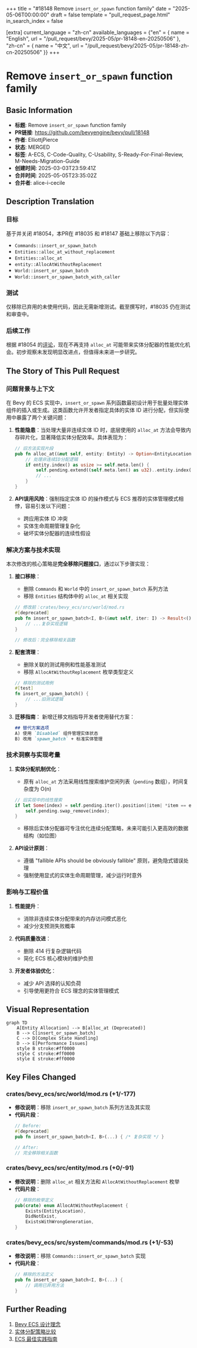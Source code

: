 +++
title = "#18148 Remove `insert_or_spawn` function family"
date = "2025-05-06T00:00:00"
draft = false
template = "pull_request_page.html"
in_search_index = false

[extra]
current_language = "zh-cn"
available_languages = {"en" = { name = "English", url = "/pull_request/bevy/2025-05/pr-18148-en-20250506" }, "zh-cn" = { name = "中文", url = "/pull_request/bevy/2025-05/pr-18148-zh-cn-20250506" }}
+++

# Remove `insert_or_spawn` function family

## Basic Information
- **标题**: Remove `insert_or_spawn` function family
- **PR链接**: https://github.com/bevyengine/bevy/pull/18148
- **作者**: ElliottjPierce
- **状态**: MERGED
- **标签**: A-ECS, C-Code-Quality, C-Usability, S-Ready-For-Final-Review, M-Needs-Migration-Guide
- **创建时间**: 2025-03-03T23:59:41Z
- **合并时间**: 2025-05-05T23:35:02Z
- **合并者**: alice-i-cecile

## Description Translation
### 目标
基于并关闭 #18054，本PR在 #18035 和 #18147 基础上移除以下内容：

- `Commands::insert_or_spawn_batch`
- `Entities::alloc_at_without_replacement` 
- `Entities::alloc_at`
- `entity::AllocAtWithoutReplacement`
- `World::insert_or_spawn_batch`
- `World::insert_or_spawn_batch_with_caller`

### 测试
仅移除已弃用的未使用代码，因此无需新增测试。截至撰写时，#18035 仍在测试和审查中。

### 后续工作
根据 #18054 的[评论](https://github.com/bevyengine/bevy/issues/18054#issuecomment-2689088899)，现在不再支持 `alloc_at` 可能带来实体分配器的性能优化机会。初步观察未发现明显改进点，但值得未来进一步研究。

## The Story of This Pull Request

### 问题背景与上下文
在 Bevy 的 ECS 实现中，`insert_or_spawn` 系列函数最初设计用于批量处理实体组件的插入或生成。这类函数允许开发者指定具体的实体 ID 进行分配，但实际使用中暴露了两个关键问题：

1. **性能隐患**：当处理大量非连续实体 ID 时，底层使用的 `alloc_at` 方法会导致内存碎片化，显著降低实体分配效率。具体表现为：
   ```rust
   // 旧方法实现片段
   pub fn alloc_at(&mut self, entity: Entity) -> Option<EntityLocation> {
       // 处理非连续ID分配逻辑
       if entity.index() as usize >= self.meta.len() {
           self.pending.extend((self.meta.len() as u32)..entity.index());
           // ...
       }
   }
   ```

2. **API误用风险**：强制指定实体 ID 的操作模式与 ECS 推荐的实体管理模式相悖，容易引发以下问题：
   - 跨应用实体 ID 冲突
   - 实体生命周期管理复杂化
   - 破坏实体分配器的连续性假设

### 解决方案与技术实现
本次修改的核心策略是**完全移除问题接口**，通过以下步骤实现：

1. **接口移除**：
   - 删除 `Commands` 和 `World` 中的 `insert_or_spawn_batch` 系列方法
   - 移除 `Entities` 结构体中的 `alloc_at` 相关实现
   ```rust
   // 修改前：crates/bevy_ecs/src/world/mod.rs
   #[deprecated]
   pub fn insert_or_spawn_batch<I, B>(&mut self, iter: I) -> Result<(), Vec<Entity>> {
       // ...复杂实现逻辑
   }

   // 修改后：完全移除相关函数
   ```

2. **配套清理**：
   - 删除关联的测试用例和性能基准测试
   - 移除 `AllocAtWithoutReplacement` 枚举类型定义
   ```rust
   // 移除的测试用例
   #[test]
   fn insert_or_spawn_batch() {
       // ...旧测试逻辑
   }
   ```

3. **迁移指南**：
   新增迁移文档指导开发者使用替代方案：
   ```markdown
   ## 替代方案选项
   A) 使用 `Disabled` 组件管理实体状态
   B) 改用 `spawn_batch` + 标准实体管理
   ```

### 技术洞察与实现考量
1. **实体分配机制优化**：
   - 原有 `alloc_at` 方法采用线性搜索维护空闲列表（`pending` 数组），时间复杂度为 O(n)
   ```rust
   // 旧实现中的线性搜索
   if let Some(index) = self.pending.iter().position(|item| *item == entity.index()) {
       self.pending.swap_remove(index);
   }
   ```
   - 移除后实体分配器可专注优化连续分配策略，未来可能引入更高效的数据结构（如位图）

2. **API设计原则**：
   - 遵循 "fallible APIs should be obviously fallible" 原则，避免隐式错误处理
   - 强制使用显式的实体生命周期管理，减少运行时意外

### 影响与工程价值
1. **性能提升**：
   - 消除非连续实体分配带来的内存访问模式恶化
   - 减少分支预测失败概率

2. **代码质量改进**：
   - 删除 414 行复杂逻辑代码
   - 简化 ECS 核心模块的维护负担

3. **开发者体验优化**：
   - 减少 API 选择的认知负荷
   - 引导使用更符合 ECS 理念的实体管理模式

## Visual Representation

```mermaid
graph TD
    A[Entity Allocation] --> B[alloc_at (Deprecated)]
    B --> C[insert_or_spawn_batch]
    C --> D[Complex State Handling]
    D --> E[Performance Issues]
    style B stroke:#ff0000
    style C stroke:#ff0000
    style E stroke:#ff0000
```

## Key Files Changed

### crates/bevy_ecs/src/world/mod.rs (+1/-177)
- **修改说明**：移除 `insert_or_spawn_batch` 系列方法及其实现
- **代码片段**：
  ```rust
  // Before:
  #[deprecated]
  pub fn insert_or_spawn_batch<I, B>(...) { /* 复杂实现 */ }
  
  // After:
  // 完全移除相关函数
  ```

### crates/bevy_ecs/src/entity/mod.rs (+0/-91)
- **修改说明**：删除 `alloc_at` 相关方法和 `AllocAtWithoutReplacement` 枚举
- **代码片段**：
  ```rust
  // 移除的枚举定义
  pub(crate) enum AllocAtWithoutReplacement {
      Exists(EntityLocation),
      DidNotExist,
      ExistsWithWrongGeneration,
  }
  ```

### crates/bevy_ecs/src/system/commands/mod.rs (+1/-53)
- **修改说明**：移除 `Commands::insert_or_spawn_batch` 实现
- **代码片段**：
  ```rust
  // 移除的方法定义
  pub fn insert_or_spawn_batch<I, B>(...) {
      // 调用已弃用方法
  }
  ```

## Further Reading
1. [Bevy ECS 设计理念](https://bevyengine.org/learn/book/ecs-design/)
2. [实体分配策略比较](https://github.com/bevyengine/bevy/discussions/18054)
3. [ECS 最佳实践指南](https://bevy-cheatbook.github.io/ecs/best-practices.html)